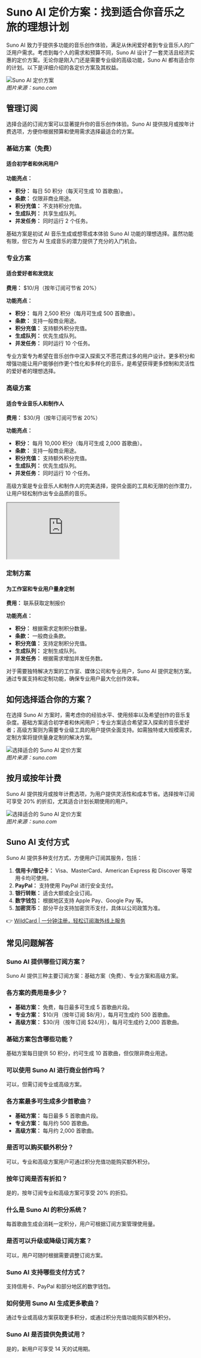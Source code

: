 # Suno AI 定价方案：找到适合你音乐之旅的理想计划

Suno AI 致力于提供多功能的音乐创作体验，满足从休闲爱好者到专业音乐人的广泛用户需求。考虑到每个人的需求和预算不同，Suno AI 设计了一套灵活且经济实惠的定价方案。无论你是刚入门还是需要专业级的高级功能，Suno AI 都有适合你的计划。以下是详细介绍的各定价方案及其权益。

![Suno AI 定价方案](https://lh3.googleusercontent.com/pw/AP1GczNguY-qzrBCMwjmON-saITsmx1kF4boLQ82I4oZhEF7WfFpRK46psxRPPHQh9P6SpMV4OdFiy971b_I_VTALtaHHB0RHxK78s2pUSdxpyMsfxHtkGKyE3lwYtMkKsSYD-ilyDFlgE7uLWwvFg2T6a1OmQ=w1170-h609-s-no-gm?authuser=0)  
*图片来源：suno.com*

## 管理订阅

选择合适的订阅方案可以显著提升你的音乐创作体验。Suno AI 提供按月或按年计费选项，方便你根据预算和使用需求选择最适合的方案。

### 基础方案（免费）

#### 适合初学者和休闲用户

**功能亮点：**

- **积分：** 每日 50 积分（每天可生成 10 首歌曲）。
- **条款：** 仅限非商业用途。
- **积分充值：** 不支持积分充值。
- **生成队列：** 共享生成队列。
- **并发任务：** 同时运行 2 个任务。

基础方案是初试 AI 音乐生成或想零成本体验 Suno AI 功能的理想选择。虽然功能有限，但它为 AI 生成音乐的潜力提供了充分的入门机会。

### 专业方案

#### 适合爱好者和发烧友

**费用：** $10/月（按年订阅可节省 20%）  

**功能亮点：**

- **积分：** 每月 2,500 积分（每月可生成 500 首歌曲）。
- **条款：** 支持一般商业用途。
- **积分充值：** 支持额外积分充值。
- **生成队列：** 优先生成队列。
- **并发任务：** 同时运行 10 个任务。

专业方案专为希望在音乐创作中深入探索又不愿花费过多的用户设计。更多积分和增强功能让用户能够创作更个性化和多样化的音乐，是希望获得更多控制和灵活性的爱好者的理想选择。

### 高级方案

#### 适合专业音乐人和制作人

**费用：** $30/月（按年订阅可节省 20%）  

**功能亮点：**

- **积分：** 每月 10,000 积分（每月可生成 2,000 首歌曲）。
- **条款：** 支持一般商业用途。
- **积分充值：** 支持额外积分充值。
- **生成队列：** 优先生成队列。
- **并发任务：** 同时运行 10 个任务。

高级方案是专业音乐人和制作人的完美选择，提供全面的工具和无限的创作潜力，让用户轻松制作出专业品质的音乐。

<iframe src="https://www.youtube.com/embed/PaFZNuBXlEU?si=3bN0KE1Fo59jtkDy" title="YouTube 视频"></iframe>

### 定制方案

#### 为工作室和专业用户量身定制

**费用：** 联系获取定制报价  

**功能亮点：**

- **积分：** 根据需求定制积分数量。
- **条款：** 一般商业条款。
- **积分充值：** 支持定制积分充值。
- **生成队列：** 定制生成队列。
- **并发任务：** 根据需求增加并发任务数。

对于需要独特解决方案的工作室、媒体公司和专业用户，Suno AI 提供定制方案。通过专属支持和定制功能，确保专业用户最大化创作效率。

## 如何选择适合你的方案？

在选择 Suno AI 方案时，需考虑你的经验水平、使用频率以及希望创作的音乐复杂度。基础方案适合初学者和休闲用户；专业方案适合希望深入探索的音乐爱好者；高级方案则为需要专业级工具的用户提供全面支持。如需独特或大规模需求，定制方案将提供量身定制的解决方案。

![选择适合的 Suno AI 定价方案](https://lh3.googleusercontent.com/pw/AP1GczP325VjJmq3chNQIKANN7OluO3cDAB1Y7dgqAMtLXL7z5Va8rphCoyALIx1Cx1bHNcVf9vxXOqrL5fE0ebZDjswXaEu6eIjiY8GF_HRlvBqQdmRzHKHzY-3OYqjXAAiuo0BIx0sMzSBTz1QpRZwehghsQ=w1170-h669-s-no-gm?authuser=0)  
*图片来源：suno.com*

## 按月或按年计费

Suno AI 提供按月或按年计费选项，为用户提供灵活性和成本节省。选择按年订阅可享受 20% 的折扣，尤其适合计划长期使用的用户。

![选择适合的 Suno AI 定价方案](https://lh3.googleusercontent.com/pw/AP1GczO0v6-rVbWYz_m9ET3KAYiyeXSyDHuSsV5MiHmDlMdsm9FEy-7MzzK7EBWaf_zcOPvESHjlX6rNntsRSgZGfgmf3qJTidM2ELB1Olh0_yPhJ3vR-wADT8yYkP7kETsm8WlaoP1mlmavGm6NJp_rBlF2rw=w1170-h603-s-no-gm?authuser=0)  
*图片来源：suno.com*

## Suno AI 支付方式

Suno AI 提供多种支付方式，方便用户订阅其服务，包括：

1. **信用卡/借记卡：** Visa、MasterCard、American Express 和 Discover 等常用卡均可使用。
2. **PayPal：** 支持使用 PayPal 进行安全支付。
3. **银行转账：** 适合大额或企业订阅。
4. **数字钱包：** 根据地区支持 Apple Pay、Google Pay 等。
5. **加密货币：** 部分平台支持加密货币支付，具体以公司政策为准。

👉 [WildCard | 一分钟注册，轻松订阅海外线上服务](https://bbtdd.com/WildCard)

## 常见问题解答

### Suno AI 提供哪些订阅方案？
Suno AI 提供三种主要订阅方案：基础方案（免费）、专业方案和高级方案。

### 各方案的费用是多少？
- **基础方案：** 免费，每日最多可生成 5 首歌曲片段。
- **专业方案：** $10/月（按年订阅 $8/月），每月可生成约 500 首歌曲。
- **高级方案：** $30/月（按年订阅 $24/月），每月可生成约 2,000 首歌曲。

### 基础方案包含哪些功能？
基础方案每日提供 50 积分，约可生成 10 首歌曲，但仅限非商业用途。

### 可以使用 Suno AI 进行商业创作吗？
可以，但需订阅专业或高级方案。

### 各方案最多可生成多少首歌曲？
- **基础方案：** 每日最多 5 首歌曲片段。
- **专业方案：** 每月约 500 首歌曲。
- **高级方案：** 每月约 2,000 首歌曲。

### 是否可以购买额外积分？
可以，专业和高级方案用户可通过积分充值功能购买额外积分。

### 按年订阅是否有折扣？
是的，按年订阅专业和高级方案可享受 20% 的折扣。

### 什么是 Suno AI 的积分系统？
每首歌曲生成会消耗一定积分，用户可根据订阅方案管理使用量。

### 是否可以升级或降级订阅方案？
可以，用户可随时根据需要调整订阅方案。

### Suno AI 支持哪些支付方式？
支持信用卡、PayPal 和部分地区的数字钱包。

### 如何使用 Suno AI 生成更多歌曲？
通过专业或高级方案获取更多积分，或通过积分充值功能购买额外积分。

### Suno AI 是否提供免费试用？
是的，新用户可享受 14 天的试用期。